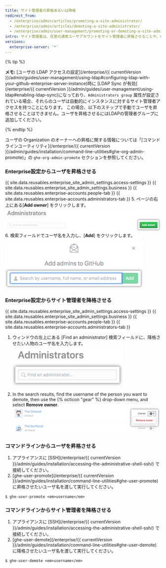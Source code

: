```yaml
---
title: サイト管理者の昇格あるいは降格
redirect_from:
  - /enterprise/admin/articles/promoting-a-site-administrator/
  - /enterprise/admin/articles/demoting-a-site-administrator/
  - /enterprise/admin/user-management/promoting-or-demoting-a-site-administrator
intro: サイト管理者は、任意の通常ユーザアカウントをサイト管理者に昇格させることや、他のサイト管理者を通常のユーザに降格させることができます。
versions:
  enterprise-server: '*'
---
```


{% tip %}

**メモ:** [ユーザの LDAP アクセスの設定](/enterprise/{{ currentVersion }}/admin/guides/user-management/using-ldap#configuring-ldap-with-your-github-enterprise-server-instance)時に [LDAP Sync が有効](/enterprise/{{ currentVersion }}/admin/guides/user-management/using-ldap#enabling-ldap-sync)になっており、`Administrators group` 属性が設定されている場合、それらのユーザは自動的にインスタンスに対するサイト管理者アクセスを持つことになります。 この場合、以下のステップで手動でユーザを昇格させることはできません。ユーザを昇格させるにはLDAPの管理者グループに追加してください。

{% endtip %}

ユーザの Organization のオーナーへの昇格に関する情報については「[コマンドラインユーティリティ](/enterprise/{{ currentVersion }}/admin/guides/installation/command-line-utilities#ghe-org-admin-promote)」の `ghe-org-admin-promote` セクションを参照してください。

### Enterprise設定からユーザを昇格させる

{{ site.data.reusables.enterprise_site_admin_settings.access-settings }}
{{ site.data.reusables.enterprise_site_admin_settings.business }}
{{ site.data.reusables.enterprise-accounts.people-tab }}
{{ site.data.reusables.enterprise-accounts.administrators-tab }}
5. ページの右上にある[**Add owner**] をクリックします。 ![管理者を追加するボタン](/assets/images/help/business-accounts/business-account-add-admin-button.png)
6. 検索フィールドでユーザ名を入力し、[**Add**] をクリックします。 ![管理者を追加するための検索フィールド](/assets/images/help/business-accounts/business-account-search-to-add-admin.png)

### Enterprise設定からサイト管理者を降格させる

{{ site.data.reusables.enterprise_site_admin_settings.access-settings }}
{{ site.data.reusables.enterprise_site_admin_settings.business }}
{{ site.data.reusables.enterprise-accounts.people-tab }}
{{ site.data.reusables.enterprise-accounts.administrators-tab }}
1. ウィンドウの左上にある [Find an administrator] 検索フィールドに、降格させたい人物のユーザ名を入力します。 ![管理者を見つけるための検索フィールド](/assets/images/help/business-accounts/business-account-search-for-admin.png)

1. In the search results, find the username of the person you want to demote, then use the {% octicon "gear" %} drop-down menu, and select **Remove owner**. ![Enterprise から削除するオプション](/assets/images/help/business-accounts/demote-admin-button.png)

### コマンドラインからユーザを昇格させる

1. アプライアンスに [SSH](/enterprise/{{ currentVersion }}/admin/guides/installation/accessing-the-administrative-shell-ssh/) で接続してください。
2. [ghe-user-promote](/enterprise/{{ currentVersion }}/admin/guides/installation/command-line-utilities#ghe-user-promote) に昇格させたいユーザ名を渡して実行してください。
  ```shell
  $ ghe-user-promote <em>username</em>
  ```

### コマンドラインからサイト管理者を降格させる

1. アプライアンスに [SSH](/enterprise/{{ currentVersion }}/admin/guides/installation/accessing-the-administrative-shell-ssh/) で接続してください。
2. [ghe-user-demote](/enterprise/{{ currentVersion }}/admin/guides/installation/command-line-utilities#ghe-user-demote) に降格させたいユーザ名を渡して実行してください。
  ```shell
  $ ghe-user-demote <em>username</em>
  ```
